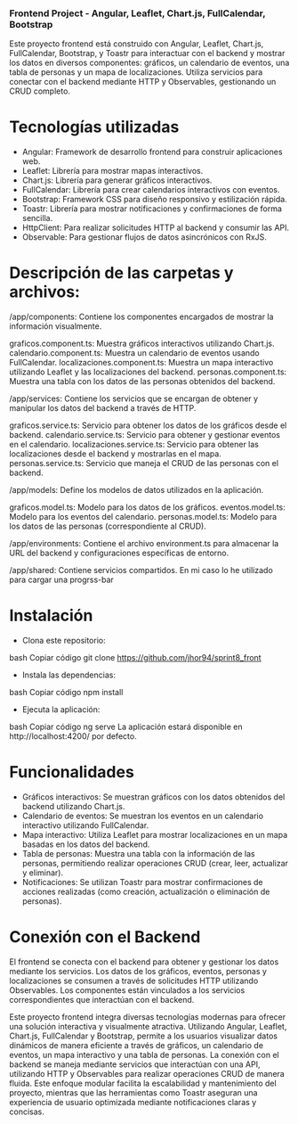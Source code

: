 ### Frontend Project - Angular, Leaflet, Chart.js, FullCalendar, Bootstrap
Este proyecto frontend está construido con Angular, Leaflet, Chart.js, FullCalendar, Bootstrap, y Toastr para interactuar con el backend y mostrar los datos en diversos componentes: gráficos, un calendario de eventos, una tabla de personas y un mapa de localizaciones. Utiliza servicios para conectar con el backend mediante HTTP y Observables, gestionando un CRUD completo.

# Tecnologías utilizadas
- Angular: Framework de desarrollo frontend para construir aplicaciones web.
- Leaflet: Librería para mostrar mapas interactivos.
- Chart.js: Librería para generar gráficos interactivos.
- FullCalendar: Librería para crear calendarios interactivos con eventos.
- Bootstrap: Framework CSS para diseño responsivo y estilización rápida.
- Toastr: Librería para mostrar notificaciones y confirmaciones de forma sencilla.
- HttpClient: Para realizar solicitudes HTTP al backend y consumir las API.
- Observable: Para gestionar flujos de datos asincrónicos con RxJS.

# Descripción de las carpetas y archivos:
/app/components: Contiene los componentes encargados de mostrar la información visualmente.

graficos.component.ts: Muestra gráficos interactivos utilizando Chart.js.
calendario.component.ts: Muestra un calendario de eventos usando FullCalendar.
localizaciones.component.ts: Muestra un mapa interactivo utilizando Leaflet y las localizaciones del backend.
personas.component.ts: Muestra una tabla con los datos de las personas obtenidos del backend.

/app/services: Contiene los servicios que se encargan de obtener y manipular los datos del backend a través de HTTP.

graficos.service.ts: Servicio para obtener los datos de los gráficos desde el backend.
calendario.service.ts: Servicio para obtener y gestionar eventos en el calendario.
localizaciones.service.ts: Servicio para obtener las localizaciones desde el backend y mostrarlas en el mapa.
personas.service.ts: Servicio que maneja el CRUD de las personas con el backend.

/app/models: Define los modelos de datos utilizados en la aplicación.

graficos.model.ts: Modelo para los datos de los gráficos.
eventos.model.ts: Modelo para los eventos del calendario.
personas.model.ts: Modelo para los datos de las personas (correspondiente al CRUD).

/app/environments: Contiene el archivo environment.ts para almacenar la URL del backend y configuraciones específicas de entorno.

/app/shared: Contiene servicios compartidos. En mi caso lo he utilizado para cargar una progrss-bar

# Instalación

- Clona este repositorio:

bash
Copiar código
git clone  https://github.com/jhor94/sprint8_front 

- Instala las dependencias:

bash
Copiar código
npm install

- Ejecuta la aplicación:

bash
Copiar código
ng serve
La aplicación estará disponible en http://localhost:4200/ por defecto.

# Funcionalidades
- Gráficos interactivos: Se muestran gráficos con los datos obtenidos del backend utilizando Chart.js.
- Calendario de eventos: Se muestran los eventos en un calendario interactivo utilizando FullCalendar.
- Mapa interactivo: Utiliza Leaflet para mostrar localizaciones en un mapa basadas en los datos del backend.
- Tabla de personas: Muestra una tabla con la información de las personas, permitiendo realizar operaciones CRUD (crear, leer, actualizar y eliminar).
- Notificaciones: Se utilizan Toastr para mostrar confirmaciones de acciones realizadas (como creación, actualización o eliminación de personas).

# Conexión con el Backend
El frontend se conecta con el backend para obtener y gestionar los datos mediante los servicios. Los datos de los gráficos, eventos, personas y localizaciones se consumen a través de solicitudes HTTP utilizando Observables. Los componentes están vinculados a los servicios correspondientes que interactúan con el backend.

Este proyecto frontend integra diversas tecnologías modernas para ofrecer una solución interactiva y visualmente atractiva. Utilizando Angular, Leaflet, Chart.js, FullCalendar y Bootstrap, permite a los usuarios visualizar datos dinámicos de manera eficiente a través de gráficos, un calendario de eventos, un mapa interactivo y una tabla de personas. La conexión con el backend se maneja mediante servicios que interactúan con una API, utilizando HTTP y Observables para realizar operaciones CRUD de manera fluida. Este enfoque modular facilita la escalabilidad y mantenimiento del proyecto, mientras que las herramientas como Toastr aseguran una experiencia de usuario optimizada mediante notificaciones claras y concisas.

